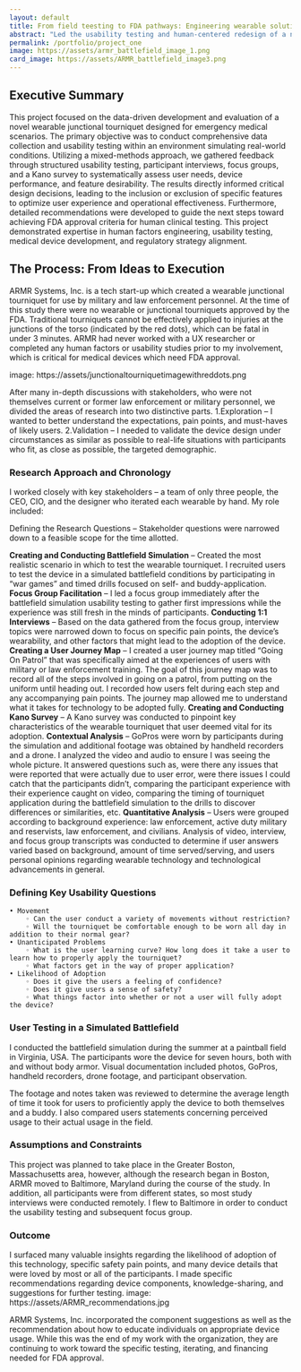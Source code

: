 ```yaml
---
layout: default
title: From field teesting to FDA pathways: Engineering wearable solutions for emergency medicine.
abstract: "Led the usability testing and human-centered redesign of a novel wearable junctional tourniquet for emergency medical use. Real-world simulations, interviews, focus groups, and a Kano survey drove rapid feature refinement and design decisions. Final deliverables included FDA-aligned recommendations for clinical testing, highlighting expertise in human factors engineering, user research, and medical device innovation."
permalink: /portfolio/project_one
image: https://assets/armr_battlefield_image_1.png
card_image: https://assets/ARMR_battlefield_image3.png
---
```


## Executive Summary
This project focused on the data-driven development and evaluation of a novel wearable junctional tourniquet designed for emergency medical scenarios. The primary objective was to conduct comprehensive data collection and usability testing within an environment simulating real-world conditions. Utilizing a mixed-methods approach, we gathered feedback through structured usability testing, participant interviews, focus groups, and a Kano survey to systematically assess user needs, device performance, and feature desirability. The results directly informed critical design decisions, leading to the inclusion or exclusion of specific features to optimize user experience and operational effectiveness. Furthermore, detailed recommendations were developed to guide the next steps toward achieving FDA approval criteria for human clinical testing. This project demonstrated expertise in human factors engineering, usability testing, medical device development, and regulatory strategy alignment.

## The Process: From Ideas to Execution
ARMR Systems, Inc. is a tech start-up which created a wearable junctional tourniquet for use by military and law enforcement personnel. At the time of this study there were no wearable or junctional tourniquets approved by the FDA. Traditional tourniquets cannot be effectively applied to injuries at the junctions of the torso (indicated by the red dots), which can be fatal in under 3 minutes. ARMR had never worked with a UX researcher or completed any human factors or usability studies prior to my involvement, which is critical for medical devices which need FDA approval.

image: https://assets/junctionaltourniquetimagewithreddots.png 

After many in-depth discussions with stakeholders, who were not themselves current or former law enforcement or military personnel, we divided the areas of research into two distinctive parts.
1.Exploration – I wanted to better understand the expectations, pain points, and must-haves of likely users.
2.Validation – I needed to validate the device design under circumstances as similar as possible to real-life situations with participants who fit, as close as possible, the targeted demographic.

### Research Approach and Chronology
I worked closely with key stakeholders – a team of only three people, the CEO, CIO, and the designer who iterated each wearable by hand. My role included:

Defining the Research Questions – Stakeholder questions were narrowed down to a feasible scope for the time allotted.

**Creating and Conducting Battlefield Simulation** – Created the most realistic scenario in which to test the wearable tourniquet. I recruited users to test the device in a simulated battlefield conditions by participating in “war games” and timed drills focused on self- and buddy-application.
**Focus Group Facilitation** – I led a focus group immediately after the battlefield simulation usability testing to gather first impressions while the experience was still fresh in the minds of participants.
**Conducting 1:1 Interviews** – Based on the data gathered from the focus group, interview topics were narrowed down to focus on specific pain points, the device’s wearability, and other factors that might lead to the adoption of the device. 
**Creating a User Journey Map** – I created a user journey map titled “Going On Patrol” that was specifically aimed at the experiences of users with military or law enforcement training. The goal of this journey map was to record all of the steps involved in going on a patrol, from putting on the uniform until heading out. I recorded how users felt during each step and any accompanying pain points. The journey map allowed me to understand what it takes for technology to be adopted fully. 
**Creating and Conducting Kano Survey** – A Kano survey was conducted to pinpoint key characteristics of the wearable tourniquet that user deemed vital for its adoption.
**Contextual Analysis** – GoPros were worn by participants during the simulation and additional footage was obtained by handheld recorders and a drone. I analyzed the video and audio to ensure I was seeing the whole picture. It answered questions such as, were there any issues that were reported that were actually due to user error, were there issues I could catch that the participants didn’t, comparing the participant experience with their experience caught on video, comparing the timing of tourniquet application during the battlefield simulation to the drills to discover differences or similarities, etc.
**Quantitative Analysis** – Users were grouped according to background experience: law enforcement, active duty military and reservists, law enforcement, and civilians. Analysis of video, interview, and focus group transcripts was conducted to determine if user answers varied based on background, amount of time served/serving, and users personal opinions regarding wearable technology and technological advancements in general.

### Defining Key Usability Questions
    • Movement
        ◦ Can the user conduct a variety of movements without restriction?
        ◦ Will the tourniquet be comfortable enough to be worn all day in addition to their normal gear?
    • Unanticipated Problems
        ◦ What is the user learning curve? How long does it take a user to learn how to properly apply the tourniquet?
        ◦ What factors get in the way of proper application?
    • Likelihood of Adoption
        ◦ Does it give the users a feeling of confidence?
        ◦ Does it give users a sense of safety?
        ◦ What things factor into whether or not a user will fully adopt the device?

### User Testing in a Simulated Battlefield
I conducted the battlefield simulation during the summer at a paintball field in Virginia, USA. The participants wore the device for seven hours, both with and without body armor. Visual documentation included photos, GoPros, handheld recorders, drone footage, and participant observation. 

The footage  and notes taken was reviewed to determine the average length of time it took for users to proficiently apply the device to both themselves and a buddy. I also compared users statements concerning perceived usage to their actual usage in the field.

### Assumptions and Constraints
This project was planned to take place in the Greater Boston, Massachusetts area, however, although the research began in Boston, ARMR moved to Baltimore, Maryland during the course of the study. In addition, all participants were from different states, so most study interviews were conducted remotely. I flew to Baltimore in order to conduct the usability testing and subsequent focus group.

### Outcome
I surfaced many valuable insights regarding the likelihood of adoption of this technology, specific safety pain points, and many device details that were loved by most or all of the participants. I made specific recommendations regarding device components, knowledge-sharing, and suggestions for further testing. 
image: https://assets/ARMR_recommendations.jpg

ARMR Systems, Inc. incorporated the component suggestions as well as the recommendation about how to educate individuals on appropriate device usage. While this was the end of my work with the organization, they are continuing to work toward the specific testing, iterating, and financing needed for FDA approval.  
